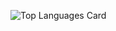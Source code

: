 ![Top Languages Card](https://readme-stats-dnn4z8jel-8d6x.vercel.app/api/top-langs/?username=8d6x&count_private=true)
